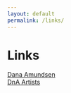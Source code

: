 ```yaml
---
layout: default
permalink: /links/
---
```


# Links

<!-- Linking your website to others is good practice on the Open Web. It allows others to find new artists organically. Think of it like you're curating a library of your favorite websites to share with your visitors. I've started your links page by providing a link to my own artist website, but feel free to link whomever you'd like! -->

[Dana Amundsen](https://www.danaamundsen.com/)  
[DnA Artists](https://www.dnaartists.net/)

